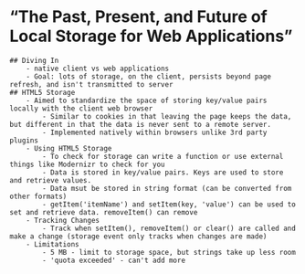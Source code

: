 # “The Past, Present, and Future of Local Storage for Web Applications”
    ## Diving In
        - native client vs web applications
        - Goal: lots of storage, on the client, persists beyond page refresh, and isn't transmitted to server
    ## HTML5 Storage
        - Aimed to standardize the space of storing key/value pairs locally with the client web browser
            - Similar to cookies in that leaving the page keeps the data, but different in that the data is never sent to a remote server.
            - Implemented natively within browsers unlike 3rd party plugins
        - Using HTML5 Storage
            - To check for storage can write a function or use external things like Modernizr to check for you
            - Data is stored in key/value pairs. Keys are used to store and retrieve values.
            - Data msut be stored in string format (can be converted from other formats)
            - getItem('itemName') and setItem(key, 'value') can be used to set and retrieve data. removeItem() can remove
        - Tracking Changes
            - Track when setItem(), removeItem() or clear() are called and make a change (storage event only tracks when changes are made)
        - Limitations
            - 5 MB - limit to storage space, but strings take up less room
            - 'quota exceeded' - can't add more